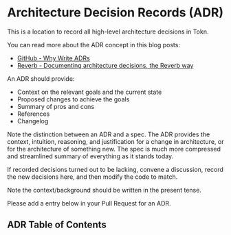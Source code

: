 <!--
order: false
parent:
  order: 0
-->

# Architecture Decision Records (ADR)

This is a location to record all high-level architecture decisions in Tokn.

You can read more about the ADR concept in this blog posts:

- [GitHub - Why Write ADRs](https://github.blog/2020-08-13-why-write-adrs/)
- [Reverb - Documenting architecture decisions, the Reverb way](https://product.reverb.com/documenting-architecture-decisions-the-reverb-way-a3563bb24bd0#.78xhdix6t)

An ADR should provide:

- Context on the relevant goals and the current state
- Proposed changes to achieve the goals
- Summary of pros and cons
- References
- Changelog

Note the distinction between an ADR and a spec. The ADR provides the context, intuition, reasoning, and
justification for a change in architecture, or for the architecture of something
new. The spec is much more compressed and streamlined summary of everything as
it stands today.

If recorded decisions turned out to be lacking, convene a discussion, record the new decisions here, and then modify the code to match.

Note the context/background should be written in the present tense.

Please add a entry below in your Pull Request for an ADR.

## ADR Table of Contents

<!--
Add an entry in the following format: 
- [ADR XXX: ADR Title](./adr-XXX-adr-title.md)
-->
